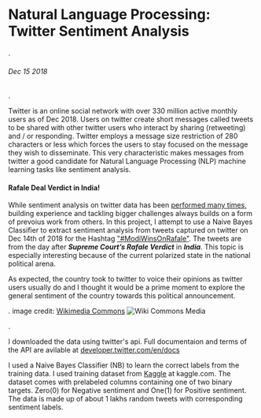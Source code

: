 # Natural Language Processing: Twitter Sentiment Analysis

.
###### Dec 15 2018
.

Twitter is an online social network with over 330 million active monthly users as of Dec 2018. Users on twitter create short messages called tweets to be shared with other twitter users who interact by sharing (retweeting) and / or responding. Twitter employs a message size restriction of 280 characters or less which forces the users to stay focused on the message they wish to disseminate. This very characteristic makes messages from twitter a good candidate for Natural Language Processing (NLP) machine learning tasks like sentiment analysis.


#### Rafale Deal Verdict in India!

While sentiment analysis on twitter data has been [performed many times,](https://scholar.google.com/scholar?q=arxiv+twitter+sentiment+analysis&hl=en&as_sdt=0&as_vis=1&oi=scholart&sa=X&ved=0ahUKEwiZqKbR7avaAhVEKKwKHYZCDlYQgQMIJjAA) building experience and tackling bigger challenges always builds on a form of prevoius work from others. In this project, I attempt to use a Naive Bayes Classifier to extract sentiment analysis from tweets captured on twitter on Dec 14th of 2018 for the Hashtag ["#ModiWinsOnRafale"](https://en.wikipedia.org/wiki/Rafale_deal_controversy). The tweets are from the day after ***Supreme Court’s Rafale Verdict*** in ***India***. This topic is especially interesting because of the current polarized state in the national political arena.

As expected, the country took to twitter to voice their opinions as twitter users usually do and I thought it would be a prime moment to explore the general sentiment of the country towards this political announcement.

.   image credit: [Wikimedia Commons](https://cdn2.i-scmp.com/sites/default/files/styles/980x551/public/2015/06/22/spratly-fighterj11.jpg?itok=k2Hau0T6)
![Wiki  Commons Media](https://cdn2.i-scmp.com/sites/default/files/styles/980x551/public/2015/06/22/spratly-fighterj11.jpg?itok=k2Hau0T6) 

.

I downloaded the data using twitter's api. Full documentaion and terms of the API are avilable at [developer.twitter.com/en/docs](https://developer.twitter.com/en/docs)

I used a Naive Bayes Classifier (NB) to learn the correct labels from the training data. I used training dataset from [Kaggle](https://www.kaggle.com/c/twitter-sentiment-analysis/data) at kaggle.com. The dataset comes with prelabeled columns containing one of two binary targets. Zero(0) for Negative sentiment and One(1) for Positive sentiment. The data is made up of about 1 lakhs random tweets with corresponding sentiment labels.
